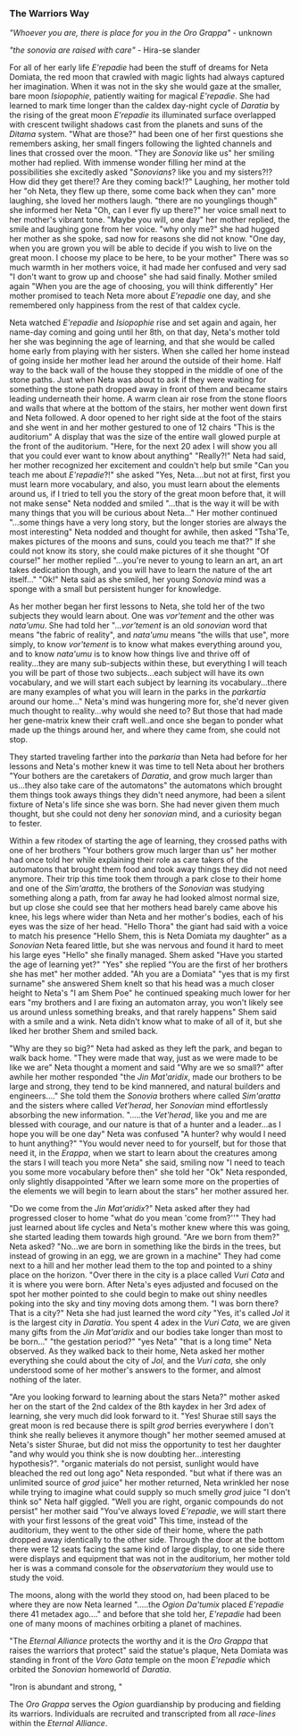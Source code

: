 ### The Warriors Way

_"Whoever you are, there is place for you in the Oro Grappa"_ - unknown

_"the sonovia are raised with care"_ - Hira-se slander

For all of her early life _E'repadie_ had been the stuff of dreams for Neta Domiata, the red moon that crawled with magic lights had always captured her imagination. When it was not in the sky she would gaze at the smaller, bare moon _Isiopophie_, patiently waiting for magical _E'repadie_. She had learned to mark time longer than the caldex day-night cycle of _Daratia_ by the rising of the great moon _E'repadie_ its illuminated surface overlapped with crescent twilight shadows cast from the planets and suns of the _Ditama_ system. "What are those?" had been one of her first questions she remembers asking, her small fingers following the lighted channels and lines that crossed over the moon. "They are _Sonovia_ like us" her smiling mother had replied. With immense wonder filling her mind at the possibilities she excitedly asked "_Sonovians_? like you and my sisters?!? How did they get there!? Are they coming back!?" Laughing, her mother told her "oh Neta, they flew up there, some come back when they can" more laughing, she loved her mothers laugh. "there are no younglings though" she informed her Neta "Oh, can I ever fly up there?" her voice small next to her mother's vibrant tone. "Maybe you will, one day" her mother replied, the smile and laughing gone from her voice. "why only me?" she had hugged her mother as she spoke, sad now for reasons she did not know. "One day, when you are grown you will be able to decide if you wish to live on the great moon. I choose my place to be here, to be your mother" There was so much warmth in her mothers voice, it had made her confused and very sad "I don't want to grow up and choose" she had said finally. Mother smiled again "When you are the age of choosing, you will think differently" Her mother promised to teach Neta more about _E'repadie_ one day, and she remembered only happiness from the rest of that caldex cycle.

Neta watched _E'repadie_ and _Isiopophie_ rise and set again and again, her name-day coming and going until her 8th, on that day, Neta's mother told her she was beginning the age of learning, and that she would be called home early from playing with her sisters. When she called her home instead of going inside her mother lead her around the outside of their home. Half way to the back wall of the house they stopped in the middle of one of the stone paths. Just when Neta was about to ask if they were waiting for something the stone path dropped away in front of them and became stairs leading underneath their home. A warm clean air rose from the stone floors and walls that where at the bottom of the stairs, her mother went down first and Neta followed. A door opened to her right side at the foot of the stairs and she went in and her mother gestured to one of 12 chairs "This is the auditorium" A display that was the size of the entire wall glowed purple at the front of the auditorium. "Here, for the next 20 adex I will show you all that you could ever want to know about anything" "Really?!" Neta had said, her mother recognized her excitement and couldn't help but smile "Can you teach me about _E'repadie_?!" she asked "Yes, Neta....but not at first, first you must learn more vocabulary, and also, you must learn about the elements around us, if I tried to tell you the story of the great moon before that, it will not make sense" Neta nodded and smiled "...that is the way it will be with many things that you will be curious about Neta..." Her mother continued "...some things have a very long story, but the longer stories are always the most interesting" Neta nodded and thought for awhile, then asked "Tsha'Te, makes pictures of the moons and suns, could you teach me that?" If she could not know its story, she could make pictures of it she thought "Of course!" her mother replied "...you're never to young to learn an art, an art takes dedication though, and you will have to learn the nature of the art itself..." "Ok!" Neta said as she smiled, her young _Sonovia_ mind was a sponge with a small but persistent hunger for knowledge.

As her mother began her first lessons to Neta, she told her of the two subjects they would learn about. One was _vor'tement_ and the other was _nata'umu_. She had told her "..._vor'tement_ is an old _sonovian_ word that means "the fabric of reality", and _nata'umu_ means "the wills that use", more simply, to know _vor'tement_ is to know what makes everything around you, and to know _nata'umu_ is to know how things live and thrive off of reality...they are many sub-subjects within these, but everything I will teach you will be part of those two subjects...each subject will have its own vocabulary, and we will start each subject by learning its vocabulary...there are many examples of what you will learn in the parks in the _parkartia_ around our home..." Neta's mind was hungering more for, she'd never given much thought to reality...why would she need to? But those that had made her gene-matrix knew their craft well..and once she began to ponder what made up the things around her, and where they came from, she could not stop.

They started traveling farther into the _parkaria_ than Neta had before for her lessons and Neta's mother knew it was time to tell Neta about her brothers "Your bothers are the caretakers of _Daratia_, and grow much larger than us...they also take care of the automatons" the automatons which brought them things took aways things they didn't need anymore, had been a silent fixture of Neta's life since she was born. She had never given them much thought, but she could not deny her _sonovian_ mind, and a curiosity began to fester.

 Within a few ritodex of starting the age of learning, they crossed paths with one of her brothers "Your bothers grow much larger than us" her mother had once told her while explaining their role as care takers of the automatons that brought them food and took away things they did not need anymore. Their trip this time took them through a park close to their home and one of the _Sim'aratta_, the brothers of the _Sonovian_ was studying something along a path, from far away he had looked almost normal size, but up close she could see that her mothers head barely came above his knee, his legs where wider than Neta and her mother's bodies, each of his eyes was the size of her head. "Hello Thora" the giant had said with a voice to match his presence "Hello Shem, this is Neta Domiata my daughter" as a _Sonovian_ Neta feared little, but she was nervous and found it hard to meet his large eyes "Hello" she finally managed. Shem asked "Have you started the age of learning yet?" "Yes" she replied "You are the first of her brothers she has met" her mother added. "Ah you are a Domiata" "yes that is my first surname" she answered Shem knelt so that his head was a much closer height to Neta's "I am Shem Poe" he continued speaking much lower for her ears "my brothers and I are fixing an automaton array, you won't likely see us around unless something breaks, and that rarely happens" Shem said with a smile and a wink. Neta didn't know what to make of all of it, but she liked her brother Shem and smiled back.

"Why are they so big?" Neta had asked as they left the park, and began to walk back home. "They were made that way, just as we were made to be like we are" Neta thought a moment and said "Why are we so small?" after awhile her mother responded "the _Jin Mat'aridix_, made our brothers to be large and strong, they tend to be kind mannered, and natural builders and engineers...." She told them the _Sonovia_ brothers where called _Sim'aratta_ and the sisters where called _Vet'herad_, her _Sonovian_ mind effortlessly absorbing the new information. ".....the _Vet'herad_, like you and me are blessed with courage, and our nature is that of a hunter and a leader...as I hope you will be one day" Neta was confused "A hunter? why would I need to hunt anything?" "You would never need to for yourself, but for those that need it, in the _Erappa_, when we start to learn about the creatures among the stars I will teach you more Neta" she said, smiling now "I need to teach you some more vocabulary before then" she told her "Ok" Neta responded, only slightly disappointed "After we learn some more on the properties of the elements we will begin to learn about the stars" her mother assured her.

"Do we come from the _Jin Mat'aridix_?" Neta asked after they had progressed closer to home "what do you mean 'come from?''" They had just learned about life cycles and Neta's mother knew where this was going, she started leading them towards high ground. "Are we born from them?" Neta asked? "No...we are born in something like the birds in the trees, but instead of growing in an egg, we are grown in a machine" They had come next to a hill and her mother lead them to the top and pointed to a shiny place on the horizon. "Over there in the city is a place called _Vuri Cata_ and it is where you were born. After Neta's eyes adjusted and focused on the spot her mother pointed to she could begin to make out shiny needles poking into the sky and tiny moving dots among them. "I was born there? That is a city?" Neta she had just learned the word _city_ "Yes, it's called _Jol_ it is the largest city in _Daratia_. You spent 4 adex in the _Vuri Cata_, we are given many gifts from the _Jin Mat'aridix_ and our bodies take longer than most to be born..." "the gestation period?" "yes Neta" "that is a long time" Neta observed. As they walked back to their home, Neta asked her mother everything she could about the city of _Jol_, and the _Vuri cata_, she only understood some of her mother's answers to the former, and almost nothing of the later.

"Are you looking forward to learning about the stars Neta?" mother asked her on the start of the 2nd caldex of the 8th kaydex in her 3rd adex of learning, she very much did look forward to it. "Yes! Shurae still says the great moon is red because there is spilt _grod_ berries everywhere I don't think she really believes it anymore though" her mother seemed amused at Neta's sister Shurae, but did not miss the opportunity to test her daughter "and why would you think she is now doubting her...interesting hypothesis?". "organic materials do not persist, sunlight would have bleached the red out long ago" Neta responded. "but what if there was an unlimited source of _grod_ juice" her mother returned, Neta wrinkled her nose while trying to imagine what could supply so much smelly _grod_ juice "I don't think so" Neta half giggled. "Well you are right, organic compounds do not persist" her mother said "You've always loved _E'repadie_, we will start there with your first lessons of the great void" This time, instead of the auditorium, they went to the other side of their home, where the path dropped away identically to the other side. Through the door at the bottom there were 12 seats facing the same kind of large display, to one side there were displays and equipment that was not in the auditorium, her mother told her is was a command console for the _observatorium_ they would use to study the void.


The moons, along with the world they stood on, had been placed to be where they are now Neta learned ".....the _Ogion Da'tumix_ placed _E'repadie_ there 41 metadex ago...." and before that she told her, _E'repadie_ had been one of many moons of machines orbiting a planet of machines.











"The _Eternal Alliance_ protects the worthy and it is the _Oro Grappa_ that raises the warriors that protect" said the statue's plaque, Neta Domiata was standing in front of the _Voro Gata_ temple on the moon _E'repadie_ which orbited the _Sonovian_ homeworld of _Daratia_.

"Iron is abundant and strong, "





The _Oro Grappa_ serves the _Ogion_ guardianship by producing and fielding its warriors. Individuals are recruited and transcripted from all _race-lines_ within the _Eternal Alliance_.
